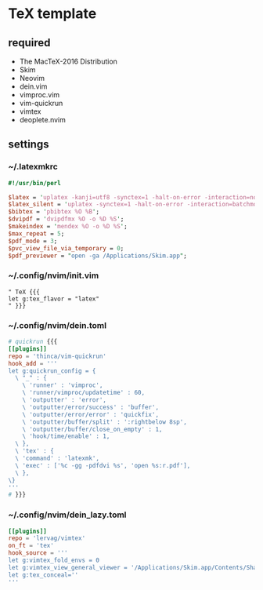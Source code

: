 # TeX template
## required
- The MacTeX-2016 Distribution
- Skim
- Neovim
- dein.vim
- vimproc.vim
- vim-quickrun
- vimtex
- deoplete.nvim

## settings
### ~/.latexmkrc
```perl
#!/usr/bin/perl

$latex = 'uplatex -kanji=utf8 -synctex=1 -halt-on-error -interaction=nonstopmode %O %S';
$latex_silent = 'uplatex -synctex=1 -halt-on-error -interaction=batchmode';
$bibtex = 'pbibtex %O %B';
$dvipdf = 'dvipdfmx %O -o %D %S';
$makeindex = 'mendex %O -o %D %S';
$max_repeat = 5;
$pdf_mode = 3;
$pvc_view_file_via_temporary = 0;
$pdf_previewer = "open -ga /Applications/Skim.app";
```

### ~/.config/nvim/init.vim
```vimrc
" TeX {{{
let g:tex_flavor = "latex"
" }}}
```

### ~/.config/nvim/dein.toml
```toml
# quickrun {{{
[[plugins]]
repo = 'thinca/vim-quickrun'
hook_add = '''
let g:quickrun_config = {
  \ "_" : {
    \ 'runner' : 'vimproc',
    \ 'runner/vimproc/updatetime' : 60,
    \ 'outputter' : 'error',
    \ 'outputter/error/success' : 'buffer',
    \ 'outputter/error/error' : 'quickfix',
    \ 'outputter/buffer/split' : ':rightbelow 8sp',
    \ 'outputter/buffer/close_on_empty' : 1,
    \ 'hook/time/enable' : 1,
  \ },
  \ 'tex' : {
  \ 'command' : 'latexmk',
  \ 'exec' : ['%c -gg -pdfdvi %s', 'open %s:r.pdf'],
  \ },
\}
'''
# }}}
```

### ~/.config/nvim/dein_lazy.toml
```toml
[[plugins]]
repo = 'lervag/vimtex'
on_ft = 'tex'
hook_source = '''
let g:vimtex_fold_envs = 0
let g:vimtex_view_general_viewer = '/Applications/Skim.app/Contents/SharedSupport/displayline'
let g:tex_conceal=''
'''
```
